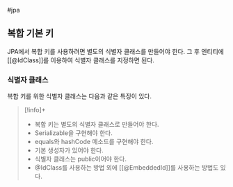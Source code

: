 #jpa

## 복합 기본 키
JPA에서 복합 키를 사용하려면 별도의 식별자 클래스를 만들어야 한다. 그 후 엔티티에 [[@IdClass]]를 이용하여 식별자 클래스를 지정하면 된다.

### 식별자 클래스
복합 키를 위한 식별자 클래스는 다음과 같은 특징이 있다.

> [!info]+ 
> + 복합 키는 별도의 식별자 클래스로 만들어야 한다.
> + Serializable을 구현해야 한다.
> + equals와 hashCode 메소드를 구현해야 한다.
> + 기본 생성자가 있어야 한다.
> + 식별자 클래스는 public이어야 한다.
> + @IdClass를 사용하는 방법 외에 [[@EmbeddedId]]를 사용하는 방법도 있다.